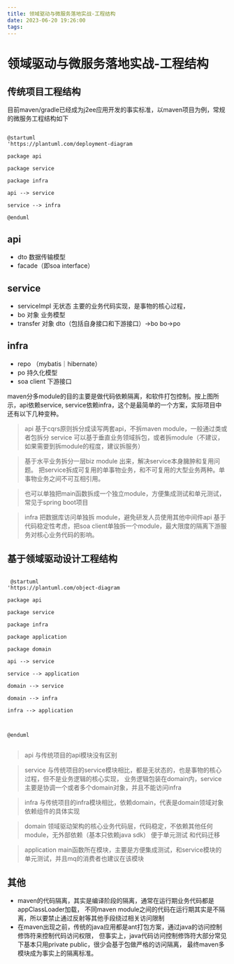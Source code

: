 ```yaml
---
title: 领域驱动与微服务落地实战-工程结构
date: 2023-06-20 19:26:00
tags:
---
```

# 领域驱动与微服务落地实战-工程结构

## 传统项目工程结构
目前maven/gradle已经成为j2ee应用开发的事实标准，以maven项目为例，常规的微服务工程结构如下

```

@startuml
'https://plantuml.com/deployment-diagram

package api

package service

package infra

api --> service 

service --> infra

@enduml

```

## api
- dto 数据传输模型
- facade（即soa interface）

## service
- serviceImpl 无状态 主要的业务代码实现，是事物的核心过程，
- bo 对象 业务模型
- transfer 对象 dto（包括自身接口和下游接口）->bo bo->po

## infra
- repo （mybatis｜hibernate）
- po 持久化模型
- soa client 下游接口

maven分多module的目的主要是做代码依赖隔离，和软件打包控制。按上图所示，api依赖service,
service依赖infra，这个是最简单的一个方案，实际项目中还有以下几种变种。

> api 基于cqrs原则拆分成读写两套api，不拆maven module，一般通过类或者包拆分
> service 可以基于垂直业务领域拆包，或者拆module（不建议，如果需要到拆module的程度，建议拆服务）

> 基于水平业务拆分一层biz module 出来，解决service本身臃肿和复用问题。
把service拆成可复用的单事物业务，和不可复用的大型业务两种。单事物业务之间不可互相引用。

> 也可以单独把main函数拆成一个独立module，方便集成测试和单元测试，常见于spring boot项目

> infra 把数据库访问单独拆 module，避免研发人员使用其他中间件api 
> 基于代码稳定性考虑，把soa client单独拆一个module，最大限度的隔离下游服务对核心业务代码的影响。

## 基于领域驱动设计工程结构
```
 
 @startuml
'https://plantuml.com/object-diagram

package api

package service

package infra

package application

package domain

api --> service

service --> application

domain --> service

domain --> infra

infra --> application



@enduml


```

> api 与传统项目的api模块没有区别

> service 与传统项目的service模块相比，都是无状态的，也是事物的核心过程，但不是业务逻辑的核心实现，
业务逻辑包装在domain内，service主要是协调一个或者多个domain对象，并且不能访问infra

> infra 与传统项目的infra模块相比，依赖domain，代表是domain领域对象依赖组件的具体实现

> domain 领域驱动架构的核心业务代码层，代码稳定，不依赖其他任何module，无外部依赖（基本只依赖java sdk）
便于单元测试 和代码迁移

> application main函数所在模块，主要是方便集成测试，和service模块的单元测试，并且mq的消费者也建议在该模块

## 其他
- maven的代码隔离，其实是编译阶段的隔离，通常在运行期业务代码都是appClassLoader加载，
  不同maven module之间的代码在运行期其实是不隔离，所以要禁止通过反射等其他手段绕过相关访问限制
- 在maven出现之前，传统的java应用都是ant打包方案，通过java的访问控制修饰符来控制代码访问权限，
  但事实上，java代码访问控制修饰符大部分常见下基本只用private public，很少会基于包做严格的访问隔离，
  最终maven多模块成为事实上的隔离标准。